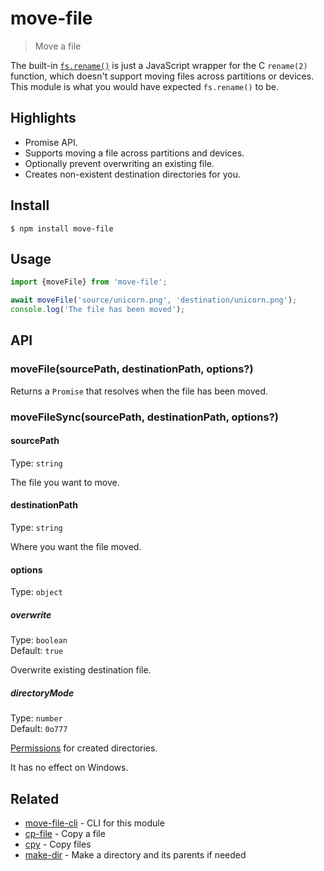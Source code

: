 # move-file

> Move a file

The built-in [`fs.rename()`](https://nodejs.org/api/fs.html#fs_fs_rename_oldpath_newpath_callback) is just a JavaScript wrapper for the C `rename(2)` function, which doesn't support moving files across partitions or devices. This module is what you would have expected `fs.rename()` to be.

## Highlights

- Promise API.
- Supports moving a file across partitions and devices.
- Optionally prevent overwriting an existing file.
- Creates non-existent destination directories for you.

## Install

```
$ npm install move-file
```

## Usage

```js
import {moveFile} from 'move-file';

await moveFile('source/unicorn.png', 'destination/unicorn.png');
console.log('The file has been moved');
```

## API

### moveFile(sourcePath, destinationPath, options?)

Returns a `Promise` that resolves when the file has been moved.

### moveFileSync(sourcePath, destinationPath, options?)

#### sourcePath

Type: `string`

The file you want to move.

#### destinationPath

Type: `string`

Where you want the file moved.

#### options

Type: `object`

##### overwrite

Type: `boolean`\
Default: `true`

Overwrite existing destination file.

##### directoryMode

Type: `number`\
Default: `0o777`

[Permissions](https://en.wikipedia.org/wiki/File-system_permissions#Numeric_notation) for created directories.

It has no effect on Windows.

## Related

- [move-file-cli](https://github.com/sindresorhus/move-file-cli) - CLI for this module
- [cp-file](https://github.com/sindresorhus/cp-file) - Copy a file
- [cpy](https://github.com/sindresorhus/cpy) - Copy files
- [make-dir](https://github.com/sindresorhus/make-dir) - Make a directory and its parents if needed
